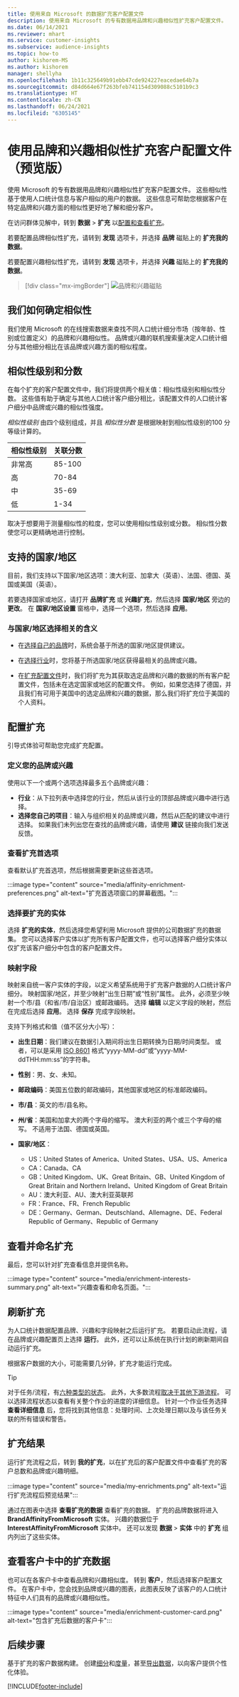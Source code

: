 ```yaml
---
title: 使用来自 Microsoft 的数据扩充客户配置文件
description: 使用来自 Microsoft 的专有数据用品牌和兴趣相似性扩充客户配置文件。
ms.date: 06/14/2021
ms.reviewer: mhart
ms.service: customer-insights
ms.subservice: audience-insights
ms.topic: how-to
author: kishorem-MS
ms.author: kishorem
manager: shellyha
ms.openlocfilehash: 1b11c325649b91ebb47cde924227eacedae64b7a
ms.sourcegitcommit: d84d664e67f263bfeb741154d309088c5101b9c3
ms.translationtype: HT
ms.contentlocale: zh-CN
ms.lasthandoff: 06/24/2021
ms.locfileid: "6305145"
---
```

# <a name="enrich-customer-profiles-with-brand-and-interest-affinities-preview"></a>使用品牌和兴趣相似性扩充客户配置文件（预览版）

使用 Microsoft 的专有数据用品牌和兴趣相似性扩充客户配置文件。 这些相似性基于使用人口统计信息与客户相似的用户的数据。 这些信息可帮助您根据客户在特定品牌和兴趣方面的相似性更好地了解和细分客户。

在访问群体见解中，转到 **数据** > **扩充** 以[配置和查看扩充](enrichment-hub.md)。

若要配置品牌相似性扩充，请转到 **发现** 选项卡，并选择 **品牌** 磁贴上的 **扩充我的数据**。

若要配置兴趣相似性扩充，请转到 **发现** 选项卡，并选择 **兴趣** 磁贴上的 **扩充我的数据**。

   > [!div class="mx-imgBorder"]
   > ![品牌和兴趣磁贴](media/BrandsInterest-tile-Hub.png "品牌和兴趣磁贴")

## <a name="how-we-determine-affinities"></a>我们如何确定相似性

我们使用 Microsoft 的在线搜索数据来查找不同人口统计细分市场（按年龄、性别或位置定义）的品牌和兴趣相似性。 品牌或兴趣的联机搜索量决定人口统计细分与其他细分相比在该品牌或兴趣方面的相似程度。

## <a name="affinity-level-and-score"></a>相似性级别和分数

在每个扩充的客户配置文件中，我们将提供两个相关值：相似性级别和相似性分数。 这些值有助于确定与其他人口统计客户细分相比，该配置文件的人口统计客户细分中品牌或兴趣的相似性强度。

*相似性级别* 由四个级别组成，并且 *相似性分数* 是根据映射到相似性级别的100 分等级计算的。


|相似性级别 |关联分数  |
|---------|---------|
|非常高     | 85-100       |
|高     | 70-84        |
|中     | 35-69        |
|低     | 1-34        |

取决于想要用于测量相似性的粒度，您可以使用相似性级别或分数。 相似性分数使您可以更精确地进行控制。

## <a name="supported-countriesregions"></a>支持的国家/地区

目前，我们支持以下国家/地区选项：澳大利亚、加拿大（英语）、法国、德国、英国或美国（英语）。

若要选择国家或地区，请打开 **品牌扩充** 或 **兴趣扩充**，然后选择 **国家/地区** 旁边的 **更改**。 在 **国家/地区设置** 窗格中，选择一个选项，然后选择 **应用**。

### <a name="implications-related-to-country-selection"></a>与国家/地区选择相关的含义

- 在[选择自己的品牌](#define-your-brands-or-interests)时，系统会基于所选的国家/地区提供建议。

- 在[选择行业](#define-your-brands-or-interests)时，您将基于所选国家/地区获得最相关的品牌或兴趣。

- 在[扩充配置文件](#refresh-enrichment)时，我们将扩充为其获取选定品牌和兴趣的数据的所有客户配置文件，包括未在选定国家或地区的配置文件。 例如，如果您选择了德国，并且我们有可用于美国中的选定品牌和兴趣的数据，那么我们将扩充位于美国的个人资料。

## <a name="configure-enrichment"></a>配置扩充

引导式体验可帮助您完成扩充配置。 

### <a name="define-your-brands-or-interests"></a>定义您的品牌或兴趣

使用以下一个或两个选项选择最多五个品牌或兴趣：

- **行业**：从下拉列表中选择您的行业，然后从该行业的顶部品牌或兴趣中进行选择。
- **选择您自己的项目**：输入与组织相关的品牌或兴趣，然后从匹配的建议中进行选择。 如果我们未列出您在查找的品牌或兴趣，请使用 **建议** 链接向我们发送反馈。

### <a name="review-enrichment-preferences"></a>查看扩充首选项

查看默认扩充首选项，然后根据需要更新这些首选项。

:::image type="content" source="media/affinity-enrichment-preferences.png" alt-text="扩充首选项窗口的屏幕截图。":::

### <a name="select-entity-to-enrich"></a>选择要扩充的实体

选择 **扩充的实体**，然后选择您希望利用 Microsoft 提供的公司数据扩充的数据集。 您可以选择客户实体以扩充所有客户配置文件，也可以选择客户细分实体以仅扩充该客户细分中包含的客户配置文件。

### <a name="map-your-fields"></a>映射字段

映射来自统一客户实体的字段，以定义希望系统用于扩充客户数据的人口统计客户细分。 映射国家/地区，并至少映射“出生日期”或“性别”属性。 此外，必须至少映射一个市/县（和省/市/自治区）或邮政编码。 选择 **编辑** 以定义字段的映射，然后在完成后选择 **应用**。 选择 **保存** 完成字段映射。

支持下列格式和值（值不区分大小写）：

- **出生日期**：我们建议在数据引入期间将出生日期转换为日期/时间类型。 或者，可以是采用 [ISO 8601](https://www.iso.org/iso-8601-date-and-time-format.html) 格式“yyyy-MM-dd”或“yyyy-MM-ddTHH:mm:ss”的字符串。
- **性别**：男、女、未知。
- **邮政编码**：美国五位数的邮政编码，其他国家或地区的标准邮政编码。
- **市/县**：英文的市/县名称。
- **州/省**：美国和加拿大的两个字母的缩写。 澳大利亚的两个或三个字母的缩写。 不适用于法国、德国或英国。
- **国家/地区**：

  - US：United States of America、United States、USA、US、America
  - CA：Canada、CA
  - GB：United Kingdom、UK、Great Britain、GB、United Kingdom of Great Britain and Northern Ireland、United Kingdom of Great Britain
  - AU：澳大利亚、AU、澳大利亚英联邦
  - FR：France、FR、French Republic
  - DE：Germany、German、Deutschland、Allemagne、DE、Federal Republic of Germany、Republic of Germany

## <a name="review-and-name-the-enrichment"></a>查看并命名扩充

最后，您可以针对扩充查看信息并提供名称。

:::image type="content" source="media/enrichment-interests-summary.png" alt-text="兴趣查看和命名页面。":::

## <a name="refresh-enrichment"></a>刷新扩充

为人口统计数据配置品牌、兴趣和字段映射之后运行扩充。 若要启动此流程，请在品牌或兴趣配置页上选择 **运行**。 此外，还可以让系统在执行计划的刷新期间自动运行扩充。

根据客户数据的大小，可能需要几分钟，扩充才能运行完成。

> [!TIP]
> 对于任务/流程，有[六种类型的状态](system.md#status-types)。 此外，大多数流程[取决于其他下游流程](system.md#refresh-policies)。 可以选择流程状态以查看有关整个作业的进度的详细信息。 针对一个作业任务选择 **查看详细信息** 后，您将找到其他信息：处理时间、上次处理日期以及与该任务关联的所有错误和警告。

## <a name="enrichment-results"></a>扩充结果

运行扩充流程之后，转到 **我的扩充**，以在扩充后的客户配置文件中查看扩充的客户总数和品牌或兴趣明细。

:::image type="content" source="media/my-enrichments.png" alt-text="运行扩充流程后预览结果":::

通过在图表中选择 **查看扩充的数据** 查看扩充的数据。 扩充的品牌数据将进入 **BrandAffinityFromMicrosoft** 实体。 兴趣的数据位于 **InterestAffinityFromMicrosoft** 实体中。 还可以发现 **数据** > **实体** 中的 **扩充** 组内列出了这些实体。

## <a name="see-enrichment-data-on-the-customer-card"></a>查看客户卡中的扩充数据

也可以在各客户卡中查看品牌和兴趣相似度。 转到 **客户**，然后选择客户配置文件。 在客户卡中，您会找到品牌或兴趣的图表，此图表反映了该客户的人口统计特征中人们具有的品牌或兴趣相似性。

:::image type="content" source="media/enrichment-customer-card.png" alt-text="包含扩充后数据的客户卡":::

## <a name="next-steps"></a>后续步骤

基于扩充的客户数据构建。 创建[细分](segments.md)和[度量](measures.md)，甚至[导出数据](export-destinations.md)，以向客户提供个性化体验。


[!INCLUDE[footer-include](../includes/footer-banner.md)]
